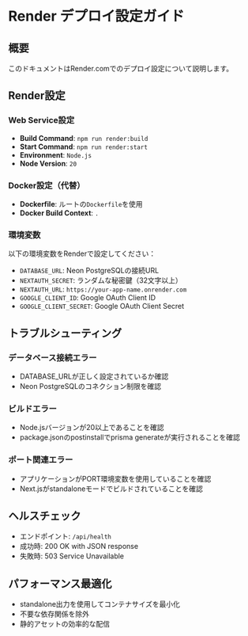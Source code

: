 # Render デプロイ設定ガイド

## 概要
このドキュメントはRender.comでのデプロイ設定について説明します。

## Render設定

### Web Service設定
- **Build Command**: `npm run render:build`
- **Start Command**: `npm run render:start`
- **Environment**: `Node.js`
- **Node Version**: `20`

### Docker設定（代替）
- **Dockerfile**: ルートの`Dockerfile`を使用
- **Docker Build Context**: `.`

### 環境変数
以下の環境変数をRenderで設定してください：

- `DATABASE_URL`: Neon PostgreSQLの接続URL
- `NEXTAUTH_SECRET`: ランダムな秘密鍵（32文字以上）
- `NEXTAUTH_URL`: `https://your-app-name.onrender.com`
- `GOOGLE_CLIENT_ID`: Google OAuth Client ID  
- `GOOGLE_CLIENT_SECRET`: Google OAuth Client Secret

## トラブルシューティング

### データベース接続エラー
- DATABASE_URLが正しく設定されているか確認
- Neon PostgreSQLのコネクション制限を確認

### ビルドエラー
- Node.jsバージョンが20以上であることを確認
- package.jsonのpostinstallでprisma generateが実行されることを確認

### ポート関連エラー
- アプリケーションがPORT環境変数を使用していることを確認
- Next.jsがstandaloneモードでビルドされていることを確認

## ヘルスチェック
- エンドポイント: `/api/health`
- 成功時: 200 OK with JSON response
- 失敗時: 503 Service Unavailable

## パフォーマンス最適化
- standalone出力を使用してコンテナサイズを最小化
- 不要な依存関係を除外
- 静的アセットの効率的な配信